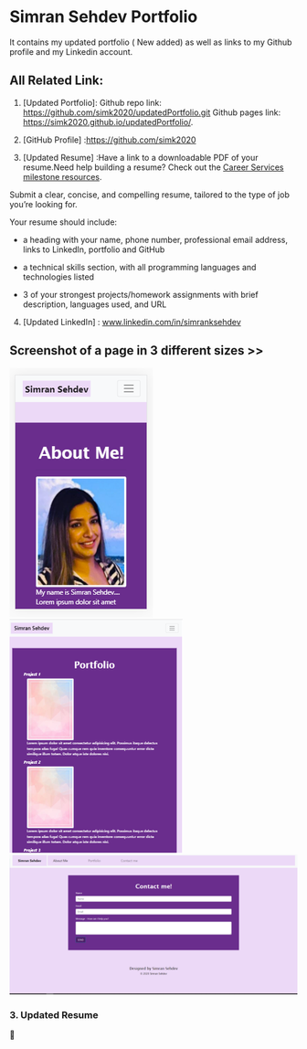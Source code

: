 # Simran Sehdev Portfolio

It contains my updated portfolio ( New added) as well as links to my Github profile and my Linkedin account.

## All Related Link:

1. [Updated Portfolio]: 
Github repo link: https://github.com/simk2020/updatedPortfolio.git
Github pages link:  https://simk2020.github.io/updatedPortfolio/.

2. [GitHub Profile] :https://github.com/simk2020

3. [Updated Resume] :Have a link to a downloadable PDF of your resume.Need help building a resume? Check out the [Career Services milestone resources](https://sites.google.com/2u.com/careerservices-webdev/coding-milestones/milestone-develop-your-resume).

Submit a clear, concise, and compelling resume, tailored to the type of job you’re looking for.

Your resume should include:

* a heading with your name, phone number, professional email address, links to LinkedIn, portfolio and GitHub

* a technical skills section, with all programming languages and technologies listed

* 3 of your strongest projects/homework assignments with brief description, languages used, and URL


4. [Updated LinkedIn] : www.linkedin.com/in/simranksehdev 

## Screenshot of a page in 3 different sizes >>

![demonstration](.\assets\images\S1.png)
![demonstration](.\assets\images\M2.png)
![demonstration](.\assets\images\L3.png)


### 3. Updated Resume

💁 

